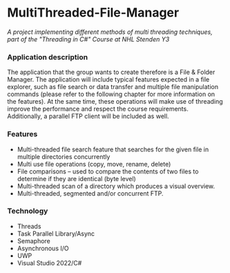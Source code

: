 # MultiThreaded-File-Manager
*A project implementing different methods of multi threading techniques, part of the "Threading in C#" Course at NHL Stenden Y3*


### Application description 

The application that the group wants to create therefore is a File & Folder Manager. The application will include typical features expected in a file explorer, such as file search or data transfer and multiple file manipulation commands (please refer to the following chapter for more information on the features). At the same time, these operations will make use of threading improve the performance and respect the course requirements. Additionally, a parallel FTP client will be included as well.

### Features
* 	Multi-threaded file search feature that searches for the given file in multiple directories concurrently
*	Multi use file operations (copy, move, rename, delete)
*	File comparisons – used to compare the contents of two files to determine if they are identical (byte level)
*	Multi-threaded scan of a directory which produces a visual overview.
*	Multi-threaded, segmented and/or concurrent FTP. 


### Technology
*	Threads
*	Task Parallel Library/Async
*	Semaphore
*	Asynchronous I/O
*	UWP
*	Visual Studio 2022/C#